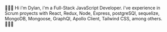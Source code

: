 👾👾👾 Hi i'm Dylan, i'm a Full-Stack JavaScript Developer. i've experience in Scrum proyects with React, Redux, Node, Express, postgreSQl, sequelize, MongoDB, Mongoose, GraphQl, Apollo Client, Tailwind CSS, among others. 👾👾👾


<!--
**Dylnnn/dylnnn** is a ✨ _special_ ✨ repository because its `README.md` (this file) appears on your GitHub profile.

Here are some ideas to get you started:

- 🔭 I’m currently working on ...
- 🌱 I’m currently learning ...
- 👯 I’m looking to collaborate on ...
- 🤔 I’m looking for help with ...
- 💬 Ask me about ...
- 📫 How to reach me: ...
- 😄 Pronouns: ...
- ⚡ Fun fact: ...
-->
